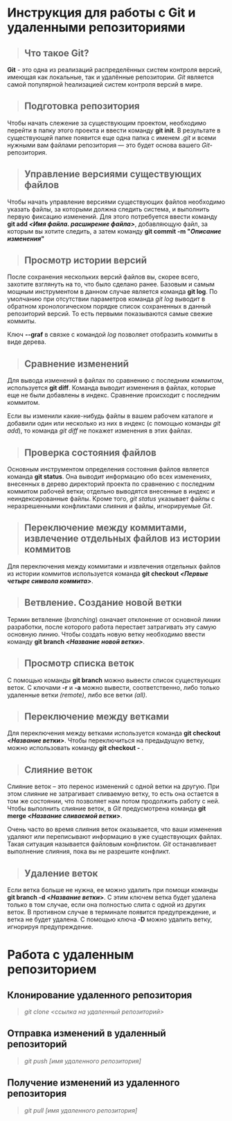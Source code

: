 # Инструкция для работы с Git и удаленными репозиториями 

>## Что такое Git?

**Git** - это одна из реализаций распределённых систем контроля версий, имеющая как локальные, так и удалённые репозитории. *Git* является самой популярной hеализацией систем контроля версий в мире.

>## Подготовка репозитория

Чтобы начать слежение за существующим проектом, необходимо перейти в папку этого проекта и ввести команду **git init**. В результате в существующей папке появится еще одна папка с именем *.git* и всеми нужными вам файлами репозитория — это будет основа вашего *Git*-репозитория.

>## Управление версиями существующих файлов

Чтобы начать управление версиями существующих файлов необходимо указать файлы, за которыми должна следить система, и выполнить первую фиксацию изменений. Для этого потребуется ввести команду **git add *<Имя файла. расширение файла>***, добавляющую файл, за которым вы хотите следить, а затем команду **git commit -m "*Описание изменения*"**

>## Просмотр истории версий

После сохранения нескольких версий файлов вы, скорее всего, захотите взглянуть на то, что было сделано ранее. Базовым и самым мощным инструментом в данном случае является команда **git log**. По умолчанию при отсутствии параметров команда *git log* выводит в обратном хронологическом порядке список сохраненных в данный репозиторий версий. То есть первыми показываются самые свежие коммиты.

Ключ **--graf** в связке с командой *log* позволяет отобразить коммиты в виде дерева.

>## Сравнение изменений

Для вывода изменений в файлах по сравнению с последним коммитом, используется **git diff**. Команда выводит изменения в файлах, которые еще не были добавлены в индекс. Сравнение происходит с последним коммитом.

Если вы изменили какие-нибудь файлы в вашем рабочем каталоге и добавили один или несколько из них в индекс (с помощью команды *git add*), то команда *git diff* не покажет изменения в этих файлах.

>## Проверка состояния файлов

Основным инструментом определения состояния файлов является команда **git status**. Она выводит информацию обо всех изменениях, внесенных в дерево директорий проекта по сравнению с последним коммитом рабочей ветки; отдельно выводятся внесенные в индекс и неиндексированные файлы. Кроме того, *git status* указывает файлы с неразрешенными конфликтами слияния и файлы, игнорируемые *Git*.

>## Переключение между коммитами, извлечение отдельных файлов из истории коммитов

Для переключения между коммитами и извлечения отдельных файлов из истории коммитов используется команда **git checkout *<Первые четыре символа коммита>***.

>## Ветвление. Создание новой ветки

 Термин ветвление (*branching*) означает отклонение от основной линии разработки, после которого работа перестает затрагивать эту самую основную линию. Чтобы создать новую ветку необходимо ввести команду __git branch *<Название новой ветки>*__.

 >## Просмотр списка веток

 С помощью команды **git branch** можно вывести список существующих веток. С ключами **-r** и **-a** можно вывести, соответственно, либо только удаленные ветки *(remote)*, либо все ветки *(all)*.

>## Переключение между ветками

Для переключения между ветками используется команда **git checkout *<Название ветки>***. Чтобы переключиться на предыдущую ветку, можно использовать команду **git checkout -** .

>## Слияние веток

Слияние веток – это перенос изменений с одной ветки на другую. При этом слияние не затрагивает сливаемую ветку, то есть она остается в том же состоянии, что позволяет нам потом продолжить работу с ней. Чтобы выполнить слияние веток, в *Git* предусмотрена команда **git merge _<Название сливаемой ветки>_**.

Очень часто во время слияния веток оказывается, что ваши изменения удаляют или переписывают информацию в уже существующих файлах. Такая ситуация называется файловым конфликтом. *Git* останавливает выполнение слияния, пока вы не разрешите конфликт.

>## Удаление веток

Если ветка больше не нужна, ее можно удалить при помощи команды **git branch -d <_Название ветки_>**. С этим ключем ветка будет удалена только в том случае, если она полностью слита с одной из других веток. В противном случае в терминале появится предупреждение, и ветка не будет удалена. С помощью ключа **-D** можно удалить ветку, игнорируя предупреждение.

# Работа с удаленным репозиторием

## Клонирование удаленного репозитория

>*git clone <ссылка на удаленный репозиторий>*

## Отправка изменений в удаленный репозиторий

>*git push [имя удаленного репозитория]*

## Получение изменений из удаленного репозитория

>*git pull [имя удаленного репозитория]*

